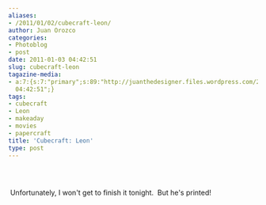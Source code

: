 ```yaml
---
aliases:
- /2011/01/02/cubecraft-leon/
author: Juan Orozco
categories:
- Photoblog
- post
date: 2011-01-03 04:42:51
slug: cubecraft-leon
tagazine-media:
- a:7:{s:7:"primary";s:89:"http://juanthedesigner.files.wordpress.com/2011/01/dc7aa8b81de34bb7927024fd4901c10e_7.jpg";s:6:"images";a:1:{s:89:"http://juanthedesigner.files.wordpress.com/2011/01/dc7aa8b81de34bb7927024fd4901c10e_7.jpg";a:6:{s:8:"file_url";s:89:"http://juanthedesigner.files.wordpress.com/2011/01/dc7aa8b81de34bb7927024fd4901c10e_7.jpg";s:5:"width";s:3:"612";s:6:"height";s:3:"612";s:4:"type";s:5:"image";s:4:"area";s:6:"374544";s:9:"file_path";s:0:"";}}s:6:"videos";a:0:{}s:11:"image_count";s:1:"1";s:6:"author";s:7:"8033531";s:7:"blog_id";s:8:"17975075";s:9:"mod_stamp";s:19:"2011-01-03
  04:42:51";}
tags:
- cubecraft
- Leon
- makeaday
- movies
- papercraft
title: 'Cubecraft: Leon'
type: post
---
```


&nbsp;</p> <p style="text-align:center;">
<a href="http://instagr.am/p/1zaA/"><img src='http://juanthedesigner.files.wordpress.com/2011/01/dc7aa8b81de34bb7927024fd4901c10e_7.jpg?w=580' alt='' data-recalc-dims="1" /></a>

</p>&nbsp;U</a>nfortunately, I won't get to finish it tonight.  But he's printed!